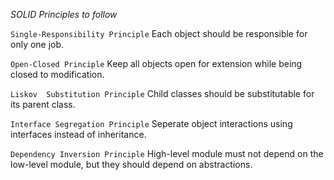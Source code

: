 *SOLID Principles to follow*

`Single-Responsibility Principle`
Each object should be responsible for only one job.

`Open-Closed Principle`
Keep all objects open for extension while being closed to modification.

`Liskov  Substitution Principle`
Child classes should be substitutable for its parent class.

`Interface Segregation Principle`
Seperate object interactions using interfaces instead of inheritance.

`Dependency Inversion Principle`
High-level module must not depend on the low-level module, but they should depend on abstractions.